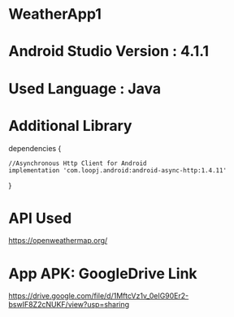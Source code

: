 # WeatherApp1

# Android Studio Version : 4.1.1

# Used Language : Java

# Additional Library

dependencies {

    //Asynchronous Http Client for Android
    implementation 'com.loopj.android:android-async-http:1.4.11'
}

# API Used
https://openweathermap.org/

# App APK: GoogleDrive Link
https://drive.google.com/file/d/1MftcVz1v_0eIG90Er2-bswIF8Z2cNUKF/view?usp=sharing


